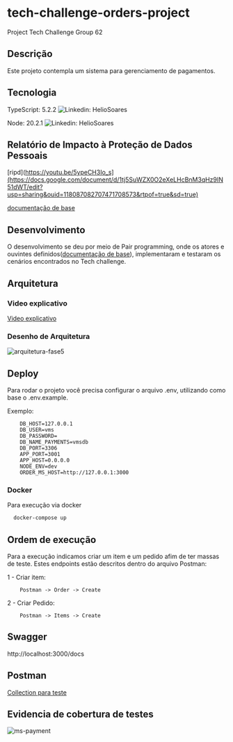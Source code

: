 # tech-challenge-orders-project

Project Tech Challenge Group 62

## Descrição

Este projeto contempla um sistema para gerenciamento de pagamentos.
## Tecnologia

TypeScript: 5.2.2
![Linkedin: HelioSoares](https://shields.io/badge/TypeScript-3178C6?logo=TypeScript&logoColor=FFF&style=flat-square)

Node: 20.2.1
![Linkedin: HelioSoares](https://img.shields.io/badge/Node.js-43853D?style=for-the-badge&logo=node.js&logoColor=white)

## Relatório de Impacto à Proteção de Dados Pessoais

[ripd](https://youtu.be/5ypeCH3Io_s](https://docs.google.com/document/d/1tj5SuWZX0O2eXeLHcBnM3qHz9IN51dWT/edit?usp=sharing&ouid=118087082707471708573&rtpof=true&sd=true)

[documentação de base]((https://docs.google.com/document/d/1tj5SuWZX0O2eXeLHcBnM3qHz9IN51dWT/edit?usp=sharing&ouid=118087082707471708573&rtpof=true&sd=true))

## Desenvolvimento

O desenvolvimento se deu por meio de Pair programming, onde os atores e ouvintes definidos([documentação de base](https://docs.google.com/document/d/1T5h---6pFPUxed4JcuHohJVm-L-NUCaBk-LMAonPDmI/edit?usp=sharing)), implementaram e testaram os cenários encontrados no Tech challenge.
## Arquitetura

### Video explicativo
[Video explicativo]()

### Desenho de Arquitetura

![arquitetura-fase5](https://github.com/user-attachments/assets/c8601b48-65a2-448c-b251-63536e7d5b2c)


## Deploy

Para rodar o projeto você precisa configurar o arquivo .env, utilizando como base o .env.example.

Exemplo:
```env
    DB_HOST=127.0.0.1
    DB_USER=vms
    DB_PASSWORD=
    DB_NAME_PAYMENTS=vmsdb
    DB_PORT=3306
    APP_PORT=3001
    APP_HOST=0.0.0.0
    NODE_ENV=dev
    ORDER_MS_HOST=http://127.0.0.1:3000
```


### Docker

Para execução via docker

```bash
  docker-compose up
```

## Ordem de execução

Para a execução indicamos criar um item e um pedido afim de ter massas de teste. Estes endpoints estão descritos dentro do arquivo Postman:

1 - Criar item:
```
    Postman -> Order -> Create
```

2 - Criar Pedido:
```
    Postman -> Items -> Create
```

## Swagger

http://localhost:3000/docs
## Postman

[Collection para teste](https://github.com/denilsonos/tech-challenge-orders-project-ms-payment/blob/main/MS%20Payment.postman_collection.json)

## Evidencia de cobertura de testes

![ms-payment](https://github.com/denilsonos/tech-challenge-orders-project-ms-payment/assets/23120172/04272a8a-1017-4255-882b-aefd3356b049)




